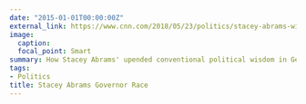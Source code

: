 ```yaml
---
date: "2015-01-01T00:00:00Z"
external_link: https://www.cnn.com/2018/05/23/politics/stacey-abrams-wins-georgia-county-known-for-being-all-white/index.html
image:
  caption: 
  focal_point: Smart
summary: How Stacey Abrams' upended conventional political wisdom in Georgia, including winning a county once notoriously known for being all white
tags:
- Politics
title: Stacey Abrams Governor Race
---
```

